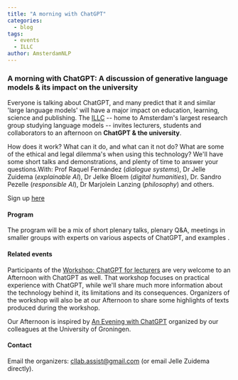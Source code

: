 ```yaml
---
title: "A morning with ChatGPT"
categories:
  - blog
tags:
  - events
  - ILLC
author: AmsterdamNLP
---
```


### A morning with ChatGPT: A discussion of generative language models & its impact on the university


Everyone is talking about ChatGPT, and many predict that it and similar 'large language models' will have a major impact on education, learning, science and publishing. The [ILLC](http://www.illc.uva.nl) -- home to Amsterdam's largest research group studying language models -- invites lecturers, students and collaborators to an afternoon on **ChatGPT & the university**. 

How does it work? What can it do, and what can it not do? What are some of the ethical and legal dilemma's when using this technology? We'll have some short talks and demonstrations, and plenty of time to answer your questions.With: Prof Raquel Fernández (*dialogue systems*),  Dr Jelle Zuidema (*explainable AI*), Dr Jelke Bloem (*digital humanities*), Dr. Sandro Pezelle (*responsible AI*), Dr Marjolein Lanzing (*philosophy*) and others.

Sign up [here](https://forms.office.com/Pages/ResponsePage.aspx?id=zcrxoIxhA0S5RXb7PWh05ezVLS-twDBMsISMWB06OgRUQlJQVUc2SURQWjdFUldKWlY1QTA5TU4zMS4u)

#### Program

The program will be a mix of short plenary talks, plenary Q&A, meetings in smaller groups with experts on various aspects of ChatGPT, and examples .

#### Related events

Participants of the [Workshop: ChatGPT for lecturers](https://medewerker.uva.nl/en/science/content-secured/events/2023/01/workshop-chatgpt-for-lecturers.html?origin=HC8DW6SBTu%2B5jadW4gm5wg&cb) are very welcome to an Afternoon with ChatGPT as well. That workshop focuses on practical experience with ChatGPT, while we'll share much more information about the technology behind it, its limitations and its consequences. Organizers of the workshop will also be at our Afternoon to share some highlights of texts produced during the workshop.

Our Afternoon is inspired by [An Evening with ChatGPT](https://www.rug.nl/society-business/schools/jantina-tammes/calendar/an-evening-with-chatgpt) organized by our colleagues at the University of Groningen.

#### Contact

Email the organizers: cllab.assist@gmail.com (or email Jelle Zuidema directly).




